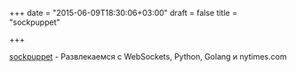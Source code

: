 +++
date = "2015-06-09T18:30:06+03:00"
draft = false
title = "sockpuppet"

+++

<p><a href="https://github.com/oliver006/sockpuppet">sockpuppet</a>&nbsp;- Развлекаемся с&nbsp;WebSockets, Python, Golang и nytimes.com</p>

